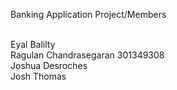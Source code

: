 Banking Application Project/Members

<br/>Eyal Balilty
<br/>Ragulan Chandrasegaran 301349308
<br/>Joshua Desroches
<br/>Josh Thomas
